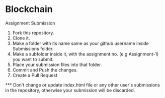 
# Blockchain

Assignment Submission
 1. Fork this repository.
 2. Clone it.
 3. Make a folder with its name same as your github username inside Submissions folder.
 4. Make a subfolder inside it, with the assignment no. (e.g Assignment-1) you want to submit.
 5. Place your submission files into that folder.
 6. Commit and Push the changes.
 7. Create a Pull Request



*** Don't change or update index.html file or any other user's submissions in the repository, otherwise your submission will be discarded.
